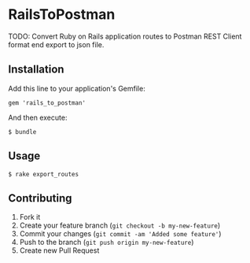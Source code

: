 # RailsToPostman

TODO: Convert Ruby on Rails application routes to Postman REST Client format end export to json file.

## Installation

Add this line to your application's Gemfile:

    gem 'rails_to_postman'

And then execute:

    $ bundle

## Usage

    $ rake export_routes

## Contributing

1. Fork it
2. Create your feature branch (`git checkout -b my-new-feature`)
3. Commit your changes (`git commit -am 'Added some feature'`)
4. Push to the branch (`git push origin my-new-feature`)
5. Create new Pull Request
